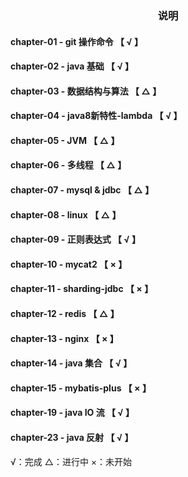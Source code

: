 <h3 style="text-align: center">说明</h3>

#### chapter-01 - git 操作命令         【 √ 】
#### chapter-02 - java 基础           【 √ 】
#### chapter-03 - 数据结构与算法        【 △ 】
#### chapter-04 - java8新特性-lambda   【 √ 】
#### chapter-05 - JVM                 【 △ 】
#### chapter-06 - 多线程               【 △ 】
#### chapter-07 - mysql & jdbc        【 △ 】
#### chapter-08 - linux              【 △ 】
#### chapter-09 - 正则表达式            【 √ 】
#### chapter-10 - mycat2            【 × 】
#### chapter-11 - sharding-jdbc       【 × 】
#### chapter-12 - redis              【 △ 】
#### chapter-13 - nginx              【 × 】
#### chapter-14 - java 集合           【 √ 】
#### chapter-15 - mybatis-plus        【 × 】
#### chapter-19 - java IO 流         【 √ 】
#### chapter-23 - java 反射          【 √ 】


√：完成
△：进行中
×：未开始